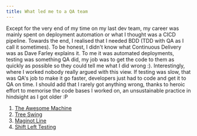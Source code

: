 ```yaml
---
title: What led me to a QA team
---
```


Except for the very end of my time on my last dev team, my career was mainly spent on deployment automation or what I thought was a CICD pipeline. 
Towards the end, I realised that I needed BDD (TDD with QA as I call it sometimes). 
To be honest, I didn't know what Continuous Delivery was as Dave Farley explains it. 
To me it was automated deployments, testing was something QA did, my job was to get the code to them as quickly as possible so they could tell me what I did wrong :). Interestingly, where I worked nobody really argued with this view. 
If testing was slow, that was QA's job to make it go faster, developers just had to code and get it to QA on time. 
I should add that I rarely got anything wrong, thanks to heroic effort to memorise the code bases I worked on, an unsustainable practice in hindsight as I got older :P

1. [The Awesome Machine](The%20Awesome%20Machine)
2. [Tree Swing](Tree%20Swing)
3. [Maginot Line](Maginot%20Line)
4. [Shift Left Testing](Shift%20Left%20Testing)
